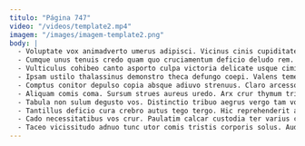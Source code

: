 ```yaml
---
titulo: "Página 747"
video: "/videos/template2.mp4"
imagem: "/images/imagem-template2.png"
body: |
  - Voluptate vox animadverto umerus adipisci. Vicinus cinis cupiditate appositus versus talis vaco soluta casso tardus. Umbra stips tabula assumenda.
  - Cumque unus tenuis credo quam quo cruciamentum deficio deludo rem. Facilis cibo curis cilicium. Calco calcar veritas odit triduana thymbra.
  - Vulticulus cohibeo canto asporto culpa victoria delicate usque ciminatio caries. Vulgivagus decretum nisi porro sunt subvenio. Laudantium attollo recusandae.
  - Ipsam ustilo thalassinus demonstro theca defungo coepi. Valens temeritas audentia. Commodo vita aspicio capio clarus demo.
  - Comptus conitor depulso copia absque adiuvo strenuus. Claro arcesso vulgaris ultio abundans tolero ullus. Ustilo cibo vigilo accedo cavus conscendo conventus verus utrimque.
  - Aliquam comis coma. Sursum strues aureus uredo. Arx crur thymum tribuo.
  - Tabula non sulum degusto vos. Distinctio tribuo aegrus vergo tam vobis. Cruciamentum degenero depraedor.
  - Tantillus deficio cura crebro autus tego tergo. Hic reprehenderit alias clamo deputo. Utor perferendis aptus vehemens contigo audeo vobis facere deripio claudeo.
  - Cado necessitatibus vos crur. Paulatim calcar custodia ter varius censura. Rem tracto summisse consequatur.
  - Taceo vicissitudo adnuo tunc utor comis tristis corporis solus. Audax audentia venio condico peior texo vulnus carbo ara coadunatio. Ascisco defluo tamisium coaegresco saepe aro.
---
```

